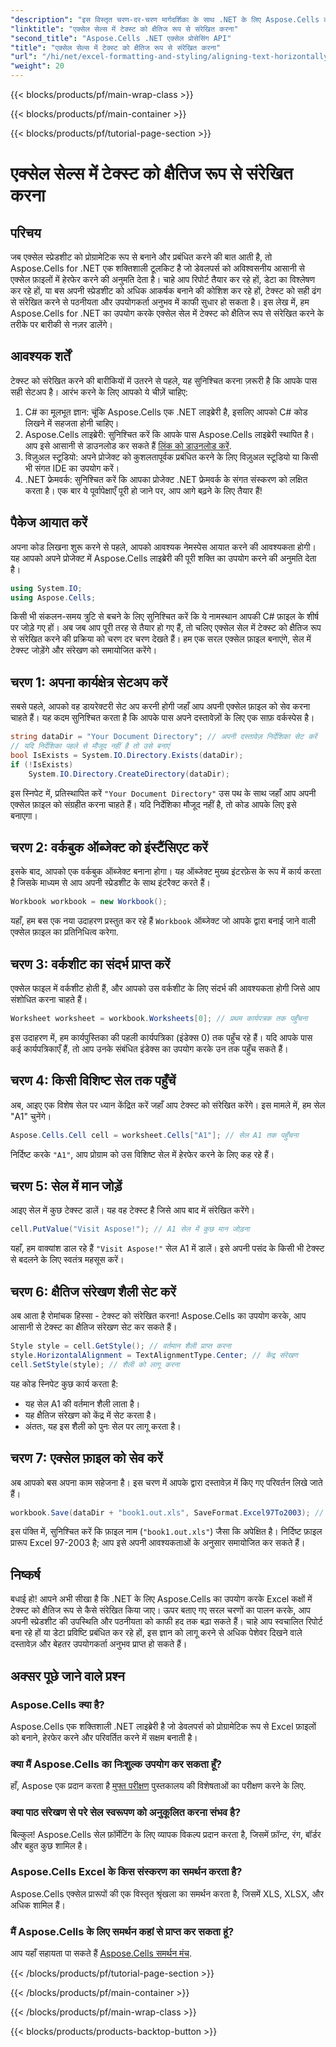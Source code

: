 ```yaml
---
"description": "इस विस्तृत चरण-दर-चरण मार्गदर्शिका के साथ .NET के लिए Aspose.Cells का उपयोग करके Excel कक्षों में पाठ को क्षैतिज रूप से संरेखित करना सीखें।"
"linktitle": "एक्सेल सेल्स में टेक्स्ट को क्षैतिज रूप से संरेखित करना"
"second_title": "Aspose.Cells .NET एक्सेल प्रोसेसिंग API"
"title": "एक्सेल सेल्स में टेक्स्ट को क्षैतिज रूप से संरेखित करना"
"url": "/hi/net/excel-formatting-and-styling/aligning-text-horizontally/"
"weight": 20
---
```


{{< blocks/products/pf/main-wrap-class >}}

{{< blocks/products/pf/main-container >}}

{{< blocks/products/pf/tutorial-page-section >}}

# एक्सेल सेल्स में टेक्स्ट को क्षैतिज रूप से संरेखित करना

## परिचय
जब एक्सेल स्प्रेडशीट को प्रोग्रामेटिक रूप से बनाने और प्रबंधित करने की बात आती है, तो Aspose.Cells for .NET एक शक्तिशाली टूलकिट है जो डेवलपर्स को अविश्वसनीय आसानी से एक्सेल फ़ाइलों में हेरफेर करने की अनुमति देता है। चाहे आप रिपोर्ट तैयार कर रहे हों, डेटा का विश्लेषण कर रहे हों, या बस अपनी स्प्रेडशीट को अधिक आकर्षक बनाने की कोशिश कर रहे हों, टेक्स्ट को सही ढंग से संरेखित करने से पठनीयता और उपयोगकर्ता अनुभव में काफी सुधार हो सकता है। इस लेख में, हम Aspose.Cells for .NET का उपयोग करके एक्सेल सेल में टेक्स्ट को क्षैतिज रूप से संरेखित करने के तरीके पर बारीकी से नज़र डालेंगे।
## आवश्यक शर्तें
टेक्स्ट को संरेखित करने की बारीकियों में उतरने से पहले, यह सुनिश्चित करना ज़रूरी है कि आपके पास सही सेटअप है। आरंभ करने के लिए आपको ये चीज़ें चाहिए:
1. C# का मूलभूत ज्ञान: चूंकि Aspose.Cells एक .NET लाइब्रेरी है, इसलिए आपको C# कोड लिखने में सहजता होनी चाहिए।
2. Aspose.Cells लाइब्रेरी: सुनिश्चित करें कि आपके पास Aspose.Cells लाइब्रेरी स्थापित है। आप इसे आसानी से डाउनलोड कर सकते हैं [लिंक को डाउनलोड करें](https://releases.aspose.com/cells/net/).
3. विज़ुअल स्टूडियो: अपने प्रोजेक्ट को कुशलतापूर्वक प्रबंधित करने के लिए विज़ुअल स्टूडियो या किसी भी संगत IDE का उपयोग करें।
4. .NET फ्रेमवर्क: सुनिश्चित करें कि आपका प्रोजेक्ट .NET फ्रेमवर्क के संगत संस्करण को लक्षित करता है।
एक बार ये पूर्वापेक्षाएँ पूरी हो जाने पर, आप आगे बढ़ने के लिए तैयार हैं!
## पैकेज आयात करें
अपना कोड लिखना शुरू करने से पहले, आपको आवश्यक नेमस्पेस आयात करने की आवश्यकता होगी। यह आपको अपने प्रोजेक्ट में Aspose.Cells लाइब्रेरी की पूरी शक्ति का उपयोग करने की अनुमति देता है।
```csharp
using System.IO;
using Aspose.Cells;
```
किसी भी संकलन-समय त्रुटि से बचने के लिए सुनिश्चित करें कि ये नामस्थान आपकी C# फ़ाइल के शीर्ष पर जोड़े गए हों।
अब जब आप पूरी तरह से तैयार हो गए हैं, तो चलिए एक्सेल सेल में टेक्स्ट को क्षैतिज रूप से संरेखित करने की प्रक्रिया को चरण दर चरण देखते हैं। हम एक सरल एक्सेल फ़ाइल बनाएंगे, सेल में टेक्स्ट जोड़ेंगे और संरेखण को समायोजित करेंगे।
## चरण 1: अपना कार्यक्षेत्र सेटअप करें
सबसे पहले, आपको वह डायरेक्टरी सेट अप करनी होगी जहाँ आप अपनी एक्सेल फ़ाइल को सेव करना चाहते हैं। यह कदम सुनिश्चित करता है कि आपके पास अपने दस्तावेज़ों के लिए एक साफ़ वर्कस्पेस है।
```csharp
string dataDir = "Your Document Directory"; // अपनी दस्तावेज़ निर्देशिका सेट करें
// यदि निर्देशिका पहले से मौजूद नहीं है तो उसे बनाएं
bool IsExists = System.IO.Directory.Exists(dataDir);
if (!IsExists)
    System.IO.Directory.CreateDirectory(dataDir);
```
इस स्निपेट में, प्रतिस्थापित करें `"Your Document Directory"` उस पथ के साथ जहाँ आप अपनी एक्सेल फ़ाइल को संग्रहीत करना चाहते हैं। यदि निर्देशिका मौजूद नहीं है, तो कोड आपके लिए इसे बनाएगा।
## चरण 2: वर्कबुक ऑब्जेक्ट को इंस्टैंसिएट करें
इसके बाद, आपको एक वर्कबुक ऑब्जेक्ट बनाना होगा। यह ऑब्जेक्ट मुख्य इंटरफ़ेस के रूप में कार्य करता है जिसके माध्यम से आप अपनी स्प्रेडशीट के साथ इंटरैक्ट करते हैं।
```csharp
Workbook workbook = new Workbook();
```
यहाँ, हम बस एक नया उदाहरण प्रस्तुत कर रहे हैं `Workbook` ऑब्जेक्ट जो आपके द्वारा बनाई जाने वाली एक्सेल फ़ाइल का प्रतिनिधित्व करेगा. 
## चरण 3: वर्कशीट का संदर्भ प्राप्त करें
एक्सेल फाइल में वर्कशीट होती हैं, और आपको उस वर्कशीट के लिए संदर्भ की आवश्यकता होगी जिसे आप संशोधित करना चाहते हैं।
```csharp
Worksheet worksheet = workbook.Worksheets[0]; // प्रथम कार्यपत्रक तक पहुँचना
```
इस उदाहरण में, हम कार्यपुस्तिका की पहली कार्यपत्रिका (इंडेक्स 0) तक पहुँच रहे हैं। यदि आपके पास कई कार्यपत्रिकाएँ हैं, तो आप उनके संबंधित इंडेक्स का उपयोग करके उन तक पहुँच सकते हैं।
## चरण 4: किसी विशिष्ट सेल तक पहुँचें
अब, आइए एक विशेष सेल पर ध्यान केंद्रित करें जहाँ आप टेक्स्ट को संरेखित करेंगे। इस मामले में, हम सेल "A1" चुनेंगे।
```csharp
Aspose.Cells.Cell cell = worksheet.Cells["A1"]; // सेल A1 तक पहुँचना
```
निर्दिष्ट करके `"A1"`, आप प्रोग्राम को उस विशिष्ट सेल में हेरफेर करने के लिए कह रहे हैं। 
## चरण 5: सेल में मान जोड़ें
आइए सेल में कुछ टेक्स्ट डालें। यह वह टेक्स्ट है जिसे आप बाद में संरेखित करेंगे।
```csharp
cell.PutValue("Visit Aspose!"); // A1 सेल में कुछ मान जोड़ना
```
यहाँ, हम वाक्यांश डाल रहे हैं `"Visit Aspose!"` सेल A1 में डालें। इसे अपनी पसंद के किसी भी टेक्स्ट से बदलने के लिए स्वतंत्र महसूस करें।
## चरण 6: क्षैतिज संरेखण शैली सेट करें
अब आता है रोमांचक हिस्सा - टेक्स्ट को संरेखित करना! Aspose.Cells का उपयोग करके, आप आसानी से टेक्स्ट का क्षैतिज संरेखण सेट कर सकते हैं।
```csharp
Style style = cell.GetStyle(); // वर्तमान शैली प्राप्त करना
style.HorizontalAlignment = TextAlignmentType.Center; // केंद्र संरेखण
cell.SetStyle(style); // शैली को लागू करना
```
यह कोड स्निपेट कुछ कार्य करता है:
- यह सेल A1 की वर्तमान शैली लाता है।
- यह क्षैतिज संरेखण को केंद्र में सेट करता है।
- अंततः, यह इस शैली को पुनः सेल पर लागू करता है।
## चरण 7: एक्सेल फ़ाइल को सेव करें
अब आपको बस अपना काम सहेजना है। इस चरण में आपके द्वारा दस्तावेज़ में किए गए परिवर्तन लिखे जाते हैं।
```csharp
workbook.Save(dataDir + "book1.out.xls", SaveFormat.Excel97To2003); // एक्सेल फ़ाइल को सहेजना
```
इस पंक्ति में, सुनिश्चित करें कि फ़ाइल नाम (`"book1.out.xls"`) जैसा कि अपेक्षित है। निर्दिष्ट फ़ाइल प्रारूप Excel 97-2003 है; आप इसे अपनी आवश्यकताओं के अनुसार समायोजित कर सकते हैं।
## निष्कर्ष
बधाई हो! आपने अभी सीखा है कि .NET के लिए Aspose.Cells का उपयोग करके Excel कक्षों में टेक्स्ट को क्षैतिज रूप से कैसे संरेखित किया जाए। ऊपर बताए गए सरल चरणों का पालन करके, आप अपनी स्प्रेडशीट की उपस्थिति और पठनीयता को काफी हद तक बढ़ा सकते हैं। चाहे आप स्वचालित रिपोर्ट बना रहे हों या डेटा प्रविष्टि प्रबंधित कर रहे हों, इस ज्ञान को लागू करने से अधिक पेशेवर दिखने वाले दस्तावेज़ और बेहतर उपयोगकर्ता अनुभव प्राप्त हो सकते हैं।
## अक्सर पूछे जाने वाले प्रश्न
### Aspose.Cells क्या है?
Aspose.Cells एक शक्तिशाली .NET लाइब्रेरी है जो डेवलपर्स को प्रोग्रामेटिक रूप से Excel फ़ाइलों को बनाने, हेरफेर करने और परिवर्तित करने में सक्षम बनाती है।
### क्या मैं Aspose.Cells का निःशुल्क उपयोग कर सकता हूँ?
हाँ, Aspose एक प्रदान करता है [मुफ्त परीक्षण](https://releases.aspose.com/) पुस्तकालय की विशेषताओं का परीक्षण करने के लिए.
### क्या पाठ संरेखण से परे सेल स्वरूपण को अनुकूलित करना संभव है?
बिल्कुल! Aspose.Cells सेल फ़ॉर्मेटिंग के लिए व्यापक विकल्प प्रदान करता है, जिसमें फ़ॉन्ट, रंग, बॉर्डर और बहुत कुछ शामिल है।
### Aspose.Cells Excel के किस संस्करण का समर्थन करता है?
Aspose.Cells एक्सेल प्रारूपों की एक विस्तृत श्रृंखला का समर्थन करता है, जिसमें XLS, XLSX, और अधिक शामिल हैं।
### मैं Aspose.Cells के लिए समर्थन कहां से प्राप्त कर सकता हूं?
आप यहाँ सहायता पा सकते हैं [Aspose.Cells समर्थन मंच](https://forum.aspose.com/c/cells/9).

{{< /blocks/products/pf/tutorial-page-section >}}

{{< /blocks/products/pf/main-container >}}

{{< /blocks/products/pf/main-wrap-class >}}

{{< blocks/products/products-backtop-button >}}